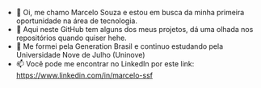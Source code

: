 - 👋 Oi, me chamo Marcelo Souza e estou em busca da minha primeira oportunidade na área de tecnologia. 
- 👀 Aqui neste GitHub tem alguns dos meus projetos, dá uma olhada nos repositórios quando quiser hehe.
- 🌱 Me formei pela Generation Brasil e continuo estudando pela Universidade Nove de Julho (Uninove)
- 📫 Você pode me encontrar no LinkedIn por este link: https://www.linkedin.com/in/marcelo-ssf

<!---
MarceloSouzaEDM/MarceloSouzaEDM is a ✨ special ✨ repository because its `README.md` (this file) appears on your GitHub profile.
You can click the Preview link to take a look at your changes.
--->
